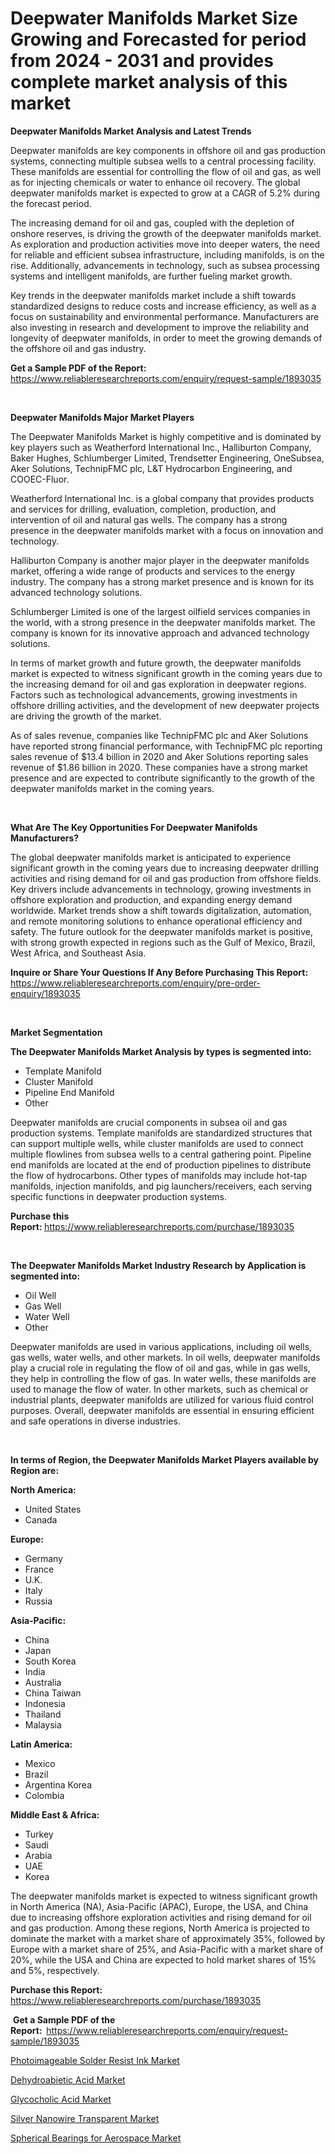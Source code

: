 <p><h1>Deepwater Manifolds Market Size Growing and Forecasted for period from 2024 - 2031 and provides complete market analysis of this market</h1></p><p><strong>Deepwater Manifolds Market Analysis and Latest Trends</strong></p>
<p><p>Deepwater manifolds are key components in offshore oil and gas production systems, connecting multiple subsea wells to a central processing facility. These manifolds are essential for controlling the flow of oil and gas, as well as for injecting chemicals or water to enhance oil recovery. The global deepwater manifolds market is expected to grow at a CAGR of 5.2% during the forecast period.</p><p>The increasing demand for oil and gas, coupled with the depletion of onshore reserves, is driving the growth of the deepwater manifolds market. As exploration and production activities move into deeper waters, the need for reliable and efficient subsea infrastructure, including manifolds, is on the rise. Additionally, advancements in technology, such as subsea processing systems and intelligent manifolds, are further fueling market growth.</p><p>Key trends in the deepwater manifolds market include a shift towards standardized designs to reduce costs and increase efficiency, as well as a focus on sustainability and environmental performance. Manufacturers are also investing in research and development to improve the reliability and longevity of deepwater manifolds, in order to meet the growing demands of the offshore oil and gas industry.</p></p>
<p><strong>Get a Sample PDF of the Report:&nbsp;</strong> <a href="https://www.reliableresearchreports.com/enquiry/request-sample/1893035">https://www.reliableresearchreports.com/enquiry/request-sample/1893035</a></p>
<p>&nbsp;</p>
<p><strong>Deepwater Manifolds Major Market Players</strong></p>
<p><p>The Deepwater Manifolds Market is highly competitive and is dominated by key players such as Weatherford International Inc., Halliburton Company, Baker Hughes, Schlumberger Limited, Trendsetter Engineering, OneSubsea, Aker Solutions, TechnipFMC plc, L&T Hydrocarbon Engineering, and COOEC-Fluor.</p><p>Weatherford International Inc. is a global company that provides products and services for drilling, evaluation, completion, production, and intervention of oil and natural gas wells. The company has a strong presence in the deepwater manifolds market with a focus on innovation and technology.</p><p>Halliburton Company is another major player in the deepwater manifolds market, offering a wide range of products and services to the energy industry. The company has a strong market presence and is known for its advanced technology solutions.</p><p>Schlumberger Limited is one of the largest oilfield services companies in the world, with a strong presence in the deepwater manifolds market. The company is known for its innovative approach and advanced technology solutions.</p><p>In terms of market growth and future growth, the deepwater manifolds market is expected to witness significant growth in the coming years due to the increasing demand for oil and gas exploration in deepwater regions. Factors such as technological advancements, growing investments in offshore drilling activities, and the development of new deepwater projects are driving the growth of the market.</p><p>As of sales revenue, companies like TechnipFMC plc and Aker Solutions have reported strong financial performance, with TechnipFMC plc reporting sales revenue of $13.4 billion in 2020 and Aker Solutions reporting sales revenue of $1.86 billion in 2020. These companies have a strong market presence and are expected to contribute significantly to the growth of the deepwater manifolds market in the coming years.</p></p>
<p>&nbsp;</p>
<p><strong>What Are The Key Opportunities For Deepwater Manifolds Manufacturers?</strong></p>
<p><p>The global deepwater manifolds market is anticipated to experience significant growth in the coming years due to increasing deepwater drilling activities and rising demand for oil and gas production from offshore fields. Key drivers include advancements in technology, growing investments in offshore exploration and production, and expanding energy demand worldwide. Market trends show a shift towards digitalization, automation, and remote monitoring solutions to enhance operational efficiency and safety. The future outlook for the deepwater manifolds market is positive, with strong growth expected in regions such as the Gulf of Mexico, Brazil, West Africa, and Southeast Asia.</p></p>
<p><strong>Inquire or Share Your Questions If Any Before Purchasing This Report:</strong> <a href="https://www.reliableresearchreports.com/enquiry/pre-order-enquiry/1893035">https://www.reliableresearchreports.com/enquiry/pre-order-enquiry/1893035</a></p>
<p>&nbsp;</p>
<p><strong>Market Segmentation</strong></p>
<p><strong>The Deepwater Manifolds Market Analysis by types is segmented into:</strong></p>
<p><ul><li>Template Manifold</li><li>Cluster Manifold</li><li>Pipeline End Manifold</li><li>Other</li></ul></p>
<p><p>Deepwater manifolds are crucial components in subsea oil and gas production systems. Template manifolds are standardized structures that can support multiple wells, while cluster manifolds are used to connect multiple flowlines from subsea wells to a central gathering point. Pipeline end manifolds are located at the end of production pipelines to distribute the flow of hydrocarbons. Other types of manifolds may include hot-tap manifolds, injection manifolds, and pig launchers/receivers, each serving specific functions in deepwater production systems.</p></p>
<p><strong>Purchase this Report:&nbsp;</strong><a href="https://www.reliableresearchreports.com/purchase/1893035">https://www.reliableresearchreports.com/purchase/1893035</a></p>
<p>&nbsp;</p>
<p><strong>The Deepwater Manifolds Market Industry Research by Application is segmented into:</strong></p>
<p><ul><li>Oil Well</li><li>Gas Well</li><li>Water Well</li><li>Other</li></ul></p>
<p><p>Deepwater manifolds are used in various applications, including oil wells, gas wells, water wells, and other markets. In oil wells, deepwater manifolds play a crucial role in regulating the flow of oil and gas, while in gas wells, they help in controlling the flow of gas. In water wells, these manifolds are used to manage the flow of water. In other markets, such as chemical or industrial plants, deepwater manifolds are utilized for various fluid control purposes. Overall, deepwater manifolds are essential in ensuring efficient and safe operations in diverse industries.</p></p>
<p>&nbsp;</p>
<p><strong>In terms of Region, the Deepwater Manifolds Market Players available by Region are:</strong></p>
<p>
    <p> <strong> North America: </strong>
        <ul>
            <li>United States</li>
            <li>Canada</li>
        </ul>
        </p> 
    <p> <strong> Europe: </strong>
        <ul>
            <li>Germany</li>
            <li>France</li>
            <li>U.K.</li>
            <li>Italy</li>
            <li>Russia</li>
        </ul>
        </p> 
    <p> <strong> Asia-Pacific: </strong>
        <ul>
            <li>China</li>
            <li>Japan</li>
            <li>South Korea</li>
            <li>India</li>
            <li>Australia</li>
            <li>China Taiwan</li>
            <li>Indonesia</li>
            <li>Thailand</li>
            <li>Malaysia</li>
        </ul>
        </p> 
    <p> <strong> Latin America: </strong>
        <ul>
            <li>Mexico</li>
            <li>Brazil</li>
            <li>Argentina Korea</li>
            <li>Colombia</li>
        </ul>
        </p> 
    <p> <strong> Middle East & Africa: </strong>
        <ul>
            <li>Turkey</li>
            <li>Saudi</li>
            <li>Arabia</li>
            <li>UAE</li>
            <li>Korea</li>
        </ul>
    </p>
    </p>
<p><p>The deepwater manifolds market is expected to witness significant growth in North America (NA), Asia-Pacific (APAC), Europe, the USA, and China due to increasing offshore exploration activities and rising demand for oil and gas production. Among these regions, North America is projected to dominate the market with a market share of approximately 35%, followed by Europe with a market share of 25%, and Asia-Pacific with a market share of 20%, while the USA and China are expected to hold market shares of 15% and 5%, respectively.</p></p>
<p><strong>Purchase this Report: </strong><a href="https://www.reliableresearchreports.com/purchase/1893035">https://www.reliableresearchreports.com/purchase/1893035</a></p>
<p>&nbsp;<strong>Get a Sample PDF of the Report:&nbsp;&nbsp;</strong><a href="https://www.reliableresearchreports.com/enquiry/request-sample/1893035">https://www.reliableresearchreports.com/enquiry/request-sample/1893035</a></p>
<p><strong></strong></p>
<p><p><a href="https://frill-swim-3cd.notion.site/Photoimageable-Solder-Resist-Ink-Market-with-the-goal-of-estimating-the-market-size-and-future-growt-fb7479e59968432388542842ac79a14f">Photoimageable Solder Resist Ink Market</a></p><p><a href="https://view.publitas.com/reportprime-1/dehydroabietic-acid-market-challenges-opportunities-and-growth-drivers-and-major-market-players-forecasted-for-period-from-2024-2031/">Dehydroabietic Acid Market</a></p><p><a href="https://view.publitas.com/reportprime-1/decoding-the-glycocholic-acid-market-a-deep-dive-into-the-latest-market-trends-market-segmentation-and-competitive-analysis/">Glycocholic Acid Market</a></p><p><a href="https://meowing-lemming-dd3.notion.site/Silver-Nanowire-Transparent-Market-Share-Market-New-Trends-Analysis-Report-By-Type-By-Application-866e73ad97774db4ae791e89278ea44b">Silver Nanowire Transparent Market</a></p><p><a href="https://meowing-canidae-761.notion.site/Spherical-Bearings-for-Aerospace-Market-Size-Share-Trends-Analysis-Report-By-Application-Regiona-2601b0bc91544b3e90635b15dcd4ecdf">Spherical Bearings for Aerospace Market</a></p></p>